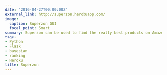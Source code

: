 ```yaml
---
date: "2016-04-27T00:00:00Z"
external_link: http://superzon.herokuapp.com/
image:
  caption: Superzon GUI
  focal_point: Smart
summary: Superzon can be used to find the really best products on Amazon. It does that by reranking the Amazon search results using a bayesian average of the reviews taking the number of reviewers into account. It is implemented as a small webservice written with Flask in Python and deployed on Heroku.
tags:
- Python
- Flask
- bayesian
- ranking
- Heroku
title: Superzon
---
```

